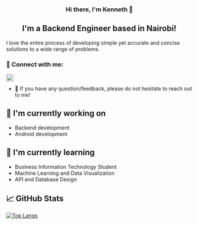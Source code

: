 
<h3 align="center">
Hi there, I'm Kenneth 👋
</h3>

<h2 align="center">
I'm a Backend Engineer based in Nairobi!
</h2> 

I love the entire process of developing simple yet accurate and concise solutions to a wide range of problems.

### 🤝 Connect with me:

<a href="https://www.linkedin.com/in/kenneth-mungai-129301157/"><img align="left" src="https://raw.githubusercontent.com/yushi1007/yushi1007/main/images/linkedin.svg" alt="Yu Shi | LinkedIn" width="21px"/></a>
</br>

- 💬 If you have any question/feedback, please do not hesitate to reach out to me!

## 🔭 I'm currently working on

- Backend development
- Android development

## 🌱 I'm currently learning

- Business Information Technology Student
- Machine Learning and Data Visualization
- API and Database Design 

## 📈 GitHub Stats 

[![Top Langs](https://github-readme-stats.vercel.app/api/top-langs/?username=ki3ani&layout=compact)](https://github.com/ki3ani)


